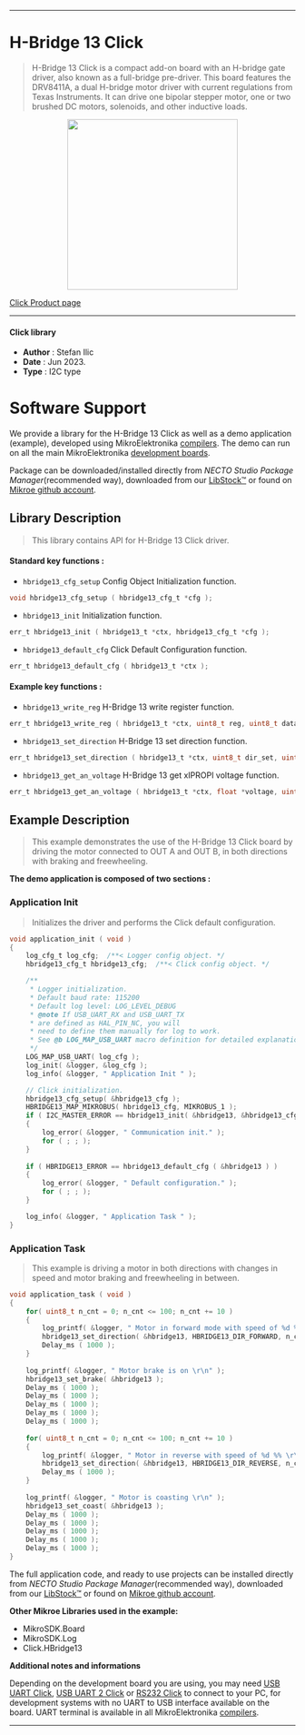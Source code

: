 
---
# H-Bridge 13 Click

> H-Bridge 13 Click is a compact add-on board with an H-bridge gate driver, also known as a full-bridge pre-driver. This board features the DRV8411A, a dual H-bridge motor driver with current regulations from Texas Instruments. It can drive one bipolar stepper motor, one or two brushed DC motors, solenoids, and other inductive loads.

<p align="center">
  <img src="https://download.mikroe.com/images/click_for_ide/hbridge13_click.png" height=300px>
</p>

[Click Product page](https://www.mikroe.com/h-bridge-13-click)

---


#### Click library

- **Author**        : Stefan Ilic
- **Date**          : Jun 2023.
- **Type**          : I2C type


# Software Support

We provide a library for the H-Bridge 13 Click
as well as a demo application (example), developed using MikroElektronika
[compilers](https://www.mikroe.com/necto-studio).
The demo can run on all the main MikroElektronika [development boards](https://www.mikroe.com/development-boards).

Package can be downloaded/installed directly from *NECTO Studio Package Manager*(recommended way), downloaded from our [LibStock&trade;](https://libstock.mikroe.com) or found on [Mikroe github account](https://github.com/MikroElektronika/mikrosdk_click_v2/tree/master/clicks).

## Library Description

> This library contains API for H-Bridge 13 Click driver.

#### Standard key functions :

- `hbridge13_cfg_setup` Config Object Initialization function.
```c
void hbridge13_cfg_setup ( hbridge13_cfg_t *cfg );
```

- `hbridge13_init` Initialization function.
```c
err_t hbridge13_init ( hbridge13_t *ctx, hbridge13_cfg_t *cfg );
```

- `hbridge13_default_cfg` Click Default Configuration function.
```c
err_t hbridge13_default_cfg ( hbridge13_t *ctx );
```

#### Example key functions :

- `hbridge13_write_reg` H-Bridge 13 write register function.
```c
err_t hbridge13_write_reg ( hbridge13_t *ctx, uint8_t reg, uint8_t data_out );
```

- `hbridge13_set_direction` H-Bridge 13 set direction function.
```c
err_t hbridge13_set_direction ( hbridge13_t *ctx, uint8_t dir_set, uint8_t speed );
```

- `hbridge13_get_an_voltage` H-Bridge 13 get xIPROPI voltage function.
```c
err_t hbridge13_get_an_voltage ( hbridge13_t *ctx, float *voltage, uint8_t an_sel );
```

## Example Description

> This example demonstrates the use of the H-Bridge 13 Click board by
  driving the motor connected to OUT A and OUT B, in both directions with braking and freewheeling.

**The demo application is composed of two sections :**

### Application Init

> Initializes the driver and performs the Click default configuration.

```c
void application_init ( void ) 
{
    log_cfg_t log_cfg;  /**< Logger config object. */
    hbridge13_cfg_t hbridge13_cfg;  /**< Click config object. */

    /** 
     * Logger initialization.
     * Default baud rate: 115200
     * Default log level: LOG_LEVEL_DEBUG
     * @note If USB_UART_RX and USB_UART_TX 
     * are defined as HAL_PIN_NC, you will 
     * need to define them manually for log to work. 
     * See @b LOG_MAP_USB_UART macro definition for detailed explanation.
     */
    LOG_MAP_USB_UART( log_cfg );
    log_init( &logger, &log_cfg );
    log_info( &logger, " Application Init " );

    // Click initialization.
    hbridge13_cfg_setup( &hbridge13_cfg );
    HBRIDGE13_MAP_MIKROBUS( hbridge13_cfg, MIKROBUS_1 );
    if ( I2C_MASTER_ERROR == hbridge13_init( &hbridge13, &hbridge13_cfg ) ) 
    {
        log_error( &logger, " Communication init." );
        for ( ; ; );
    }
    
    if ( HBRIDGE13_ERROR == hbridge13_default_cfg ( &hbridge13 ) )
    {
        log_error( &logger, " Default configuration." );
        for ( ; ; );
    }

    log_info( &logger, " Application Task " );
}
```

### Application Task

> This example is driving a motor in both directions with changes in speed and
  motor braking and freewheeling in between.

```c
void application_task ( void ) 
{
    for( uint8_t n_cnt = 0; n_cnt <= 100; n_cnt += 10 )
    {
        log_printf( &logger, " Motor in forward mode with speed of %d %% \r\n", ( uint16_t ) n_cnt );
        hbridge13_set_direction( &hbridge13, HBRIDGE13_DIR_FORWARD, n_cnt );
        Delay_ms ( 1000 );
    }
    
    log_printf( &logger, " Motor brake is on \r\n" );
    hbridge13_set_brake( &hbridge13 );
    Delay_ms ( 1000 );
    Delay_ms ( 1000 );
    Delay_ms ( 1000 );
    Delay_ms ( 1000 );
    Delay_ms ( 1000 );
    
    for( uint8_t n_cnt = 0; n_cnt <= 100; n_cnt += 10 )
    {
        log_printf( &logger, " Motor in reverse with speed of %d %% \r\n", ( uint16_t ) n_cnt );
        hbridge13_set_direction( &hbridge13, HBRIDGE13_DIR_REVERSE, n_cnt );
        Delay_ms ( 1000 );
    }
    
    log_printf( &logger, " Motor is coasting \r\n" );
    hbridge13_set_coast( &hbridge13 );
    Delay_ms ( 1000 );
    Delay_ms ( 1000 );
    Delay_ms ( 1000 );
    Delay_ms ( 1000 );
    Delay_ms ( 1000 );
}
```

The full application code, and ready to use projects can be installed directly from *NECTO Studio Package Manager*(recommended way), downloaded from our [LibStock&trade;](https://libstock.mikroe.com) or found on [Mikroe github account](https://github.com/MikroElektronika/mikrosdk_click_v2/tree/master/clicks).

**Other Mikroe Libraries used in the example:**

- MikroSDK.Board
- MikroSDK.Log
- Click.HBridge13

**Additional notes and informations**

Depending on the development board you are using, you may need
[USB UART Click](https://www.mikroe.com/usb-uart-click),
[USB UART 2 Click](https://www.mikroe.com/usb-uart-2-click) or
[RS232 Click](https://www.mikroe.com/rs232-click) to connect to your PC, for
development systems with no UART to USB interface available on the board. UART
terminal is available in all MikroElektronika
[compilers](https://shop.mikroe.com/compilers).

---
